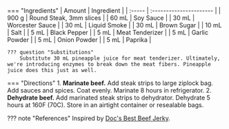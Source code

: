 === "Ingredients"
    | Amount | Ingredient              |
    | :----- | :---------------------- |
    | 900 g  | Round Steak, 3mm slices |
    | 60 mL  | Soy Sauce               |
    | 30 mL  | Worcester Sauce         |
    | 30 mL  | Liquid Smoke            |
    | 30 mL  | Brown Sugar             |
    | 10 mL  | Salt                    |
    | 5 mL   | Black Pepper            |
    | 5 mL   | Meat Tenderizer         |
    | 5 mL   | Garlic Powder           |
    | 5 mL   | Onion Powder            |
    | 5 mL   | Paprika                 |

    ??? question "Substitutions"
        Substitute 30 mL pineapple juice for meat tenderizer. Ultimately, we're introducing enzymes to break down the meat fibers. Pineapple juice does this just as well.

=== "Directions"
    1. **Marinate beef.** Add steak strips to large ziplock bag. Add sauces and spices. Coat evenly. Marinate 8 hours in refrigerator.
    2. **Dehydrate beef.** Add marinated steak strips to dehydrator. Dehydrate 5 hours at 160F (70C). Store in an airtight container or resealable bags.


??? note "References"
    Inspired by [Doc's Best Beef Jerky](https://www.allrecipes.com/recipe/142948/docs-best-beef-jerky/).
